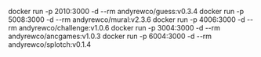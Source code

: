 docker run -p 2010:3000 -d --rm andyrewco/guess:v0.3.4
docker run -p 5008:3000 -d --rm andyrewco/mural:v2.3.6
docker run -p 4006:3000 -d --rm andyrewco/challenge:v1.0.6
docker run -p 3004:3000 -d --rm andyrewco/ancgames:v1.0.3
docker run -p 6004:3000 -d --rm andyrewco/splotch:v0.1.4
